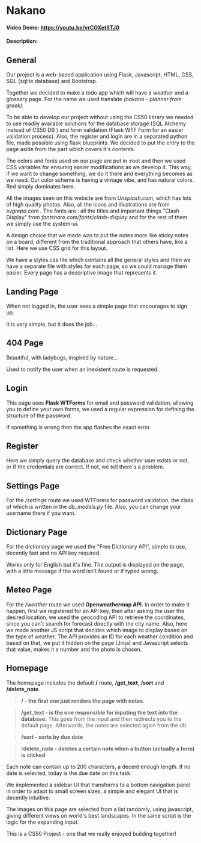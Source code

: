 # Nakano

#### Video Demo: <https://youtu.be/vrCOXet3TJ0>

#### Description:

  

## General

Our project is a web-based application using Flask, Javascript, HTML, CSS, SQL (sqlite database) and Bootstrap.

Together we decided to make a todo app which will have a weather and a glossary page. For the name we used translate *(nakano - planner from greek)*.

To be able to develop our project without using the CS50 library we needed to use readily available solutions for the database storage (SQL Alchemy instead of CS50 DB ) and form validation (Flask WTF Form for an easier validation process). Also, the register and login are in a separated python file, made possible using flask blueprints. We decided to put the entry to the page aside from the part which covers it's contents.

The colors and fonts used on our page are put in :root and then we used CSS variables for ensuring easier modifications as we develop it. This way, if we want to change something, we do it there and everything becomes as we need. Our color scheme is having a vintage vibe, and has natural colors. Red simply dominates here.

All the images seen on this website are from *Unsplash.com*, which has lots of high quality photos. Also, all the icons and illustrations are from *svgrepo.com* . The fonts are : all the titles and important things "Clash Display" from *fontshare.com/fonts/clash-display* and for the rest of them we simply use the system-ui.

A design choice that we made was to put the notes more like sticky notes on a board, different from the traditional approach that others have, like a list. Here we use CSS grid for this layout.

We have a styles.css file which contains all the general styles and then we have a separate file with styles for each page, so we could manage them easier. Every page has a descriptive image that represents it.

  

## Landing Page

When not logged in, the user sees a simple page that encourages to sign up.

It is very simple, but it does the job...

  

## 404 Page

Beautiful, with ladybugs, inspired by nature...

Used to notify the user when an inexistent route is requested.

  

## Login

This page uses **Flask WTForms** for email and password validation, allowing you to define your own forms, we used a regular expression for defining the structure of the password.

If something is wrong then the app flashes the exact error.

## Register
Here we simply query the database and check whether user exists or not, or if the credentials are correct. If not, we tell there's a problem.
  

## Settings Page

For the */settings* route we used WTForms for password validation, the class of which is written in the *db_models.py* file. Also, you can change your username there if you want.

  

## Dictionary Page

For the dictionary page we used the "Free Dictionary API", simple to use, decently fast and no API key required.

Works only for English but it's fine. The output is displayed on the page, with a little message if the word isn't found or if typed wrong.

  

## Meteo Page

For the */weather* route we used **Openweathermap API**. In order to make it happen, first we registered for an API key, then after asking the user the desired location, we used the geocoding API to retrieve the coordinates, since you can't search for forecast directly with the city name. Also, here we made another JS script that decides which image to display based on the type of weather. The API provides an ID for each weather condition and based on that, we put it hidden on the page (Jinja) and Javascript selects that value, makes it a number and the photo is chosen.

  

## Homepage

The homepage includes the default **/** route, **/get_text**, **/sort** and **/delete_note**. 
>**/ - the first one just renders the page with notes.**

>**/get_text - is the one responsible for inputing the text into the database.** This goes from the input and then redirects you to the default page. Afterwards, the notes are selected again from the db.

>**/sort - sorts by due date**

>/**delete_note - deletes a certain note when a button (actually a form) is clicked**

Each note can contain up to 200 characters, a decent enough length. If no date is selected, today is the due date on this task.

We implemented a sidebar UI that transforms to a bottom navigation panel in order to adapt to small screen sizes, a simple and elegant UI that is decently intuitive.

The images on this page are selected from a list randomly, using javascript, giving different views on world's best landscapes. In the same script is the logic for the expanding input.

This is a CS50 Project - one that we really enjoyed building together!
